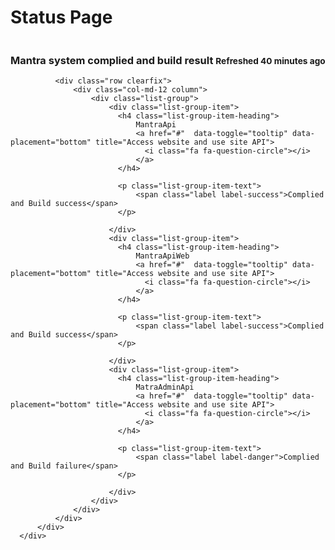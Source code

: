 <html>
<head>
<link href="//maxcdn.bootstrapcdn.com/bootstrap/3.3.0/css/bootstrap.min.css" rel="stylesheet" id="bootstrap-css">
<script src="//maxcdn.bootstrapcdn.com/bootstrap/3.3.0/js/bootstrap.min.js"></script>
<script src="//code.jquery.com/jquery-1.11.1.min.js"></script>
<!------ Include the above in your HEAD tag ---------->

<link href="//netdna.bootstrapcdn.com/font-awesome/4.0.3/css/font-awesome.min.css" rel="stylesheet" type="text/css" />
<link href="//bootswatch.com/yeti/bootstrap.min.css" rel="stylesheet" type="text/css" />

<script src="//code.jquery.com/jquery.min.js"></script>
<script src="//maxcdn.bootstrapcdn.com/bootstrap/3.3.2/js/bootstrap.min.js"></script>
</head>
<body>
  <div class="container">
      <div class="row">
        <div class="col-md-12">
          <h1>Status Page</h1>
        </div>
      </div>
      <div class="row clearfix">
          <div class="col-md-12 column">
              <div class="panel panel-warning">
                <div class="panel-heading">
                  <h3 class="panel-title">
                    Mantra system complied and build result
                    <small class="pull-right">Refreshed 40 minutes ago</small>
                  </h3>
                </div>
              </div>


              <div class="row clearfix">
                  <div class="col-md-12 column">
                      <div class="list-group">
                          <div class="list-group-item">
                            <h4 class="list-group-item-heading">
                                MantraApi
                                <a href="#"  data-toggle="tooltip" data-placement="bottom" title="Access website and use site API">
                                  <i class="fa fa-question-circle"></i>
                                </a>
                            </h4>
                            
                            <p class="list-group-item-text">
                                <span class="label label-success">Complied and Build success</span>
                            </p>
                            
                          </div>                    
                          <div class="list-group-item">
                            <h4 class="list-group-item-heading">
                                MantraApiWeb
                                <a href="#"  data-toggle="tooltip" data-placement="bottom" title="Access website and use site API">
                                  <i class="fa fa-question-circle"></i>
                                </a>
                            </h4>
                            
                            <p class="list-group-item-text">
                                <span class="label label-success">Complied and Build success</span>
                            </p>
                            
                          </div>
                          <div class="list-group-item">
                            <h4 class="list-group-item-heading">
                                MatraAdminApi
                                <a href="#"  data-toggle="tooltip" data-placement="bottom" title="Access website and use site API">
                                  <i class="fa fa-question-circle"></i>
                                </a>
                            </h4>
                            
                            <p class="list-group-item-text">
                                <span class="label label-danger">Complied and Build failure</span>
                            </p>
                            
                          </div>
                      </div>
                  </div>
              </div>
          </div>
      </div>
  </div>
  </body>
</html>
